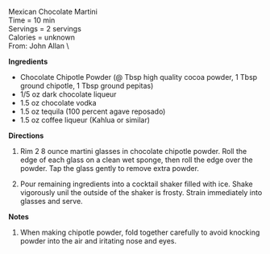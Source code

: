 Mexican Chocolate Martini \
Time = 10 min \
Servings = 2 servings \
Calories = unknown \
From: John Allan \

**Ingredients**

-  Chocolate Chipotle Powder (@ Tbsp high quality cocoa powder, 1 Tbsp ground chipotle, 1 Tbsp ground pepitas)
-  1/5 oz dark chocolate liqueur
-  1.5 oz chocolate vodka
-  1.5 oz tequila (100 percent agave reposado)
-  1.5 oz coffee liqueur (Kahlua or similar)

**Directions**

1.  Rim 2 8 ounce martini glasses in chocolate chipotle powder. Roll the edge of each glass on a clean wet sponge, then roll the edge over the powder. Tap the glass gently to remove extra powder. 

2.  Pour remaining ingredients into a cocktail shaker filled with ice. Shake vigorously unil the outside of the shaker is frosty. Strain immediately into glasses and serve. 


**Notes**
1.  When making chipotle powder, fold together carefully to avoid knocking powder into the air and iritating nose and eyes. 